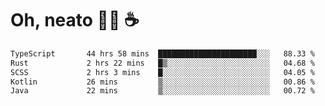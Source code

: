 # Oh, neato 🧑‍💻 ☕

<!--START_SECTION:waka-->

```txt
TypeScript       44 hrs 58 mins  ██████████████████████░░░   88.33 %
Rust             2 hrs 22 mins   █▒░░░░░░░░░░░░░░░░░░░░░░░   04.68 %
SCSS             2 hrs 3 mins    █░░░░░░░░░░░░░░░░░░░░░░░░   04.05 %
Kotlin           26 mins         ▒░░░░░░░░░░░░░░░░░░░░░░░░   00.86 %
Java             22 mins         ▒░░░░░░░░░░░░░░░░░░░░░░░░   00.72 %
```

<!--END_SECTION:waka-->
